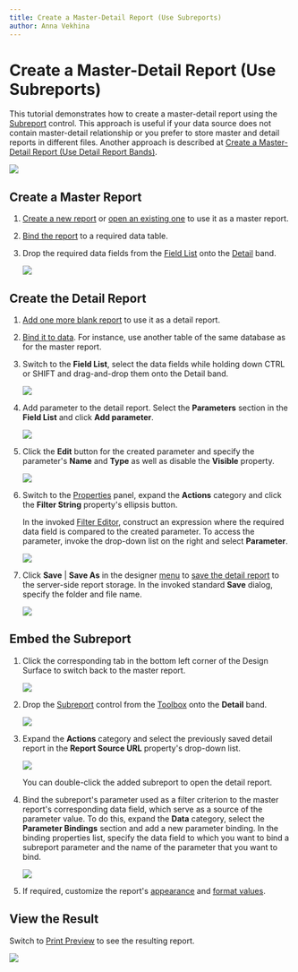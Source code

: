 ```yaml
---
title: Create a Master-Detail Report (Use Subreports)
author: Anna Vekhina
---
```

# Create a Master-Detail Report (Use Subreports)

This tutorial demonstrates how to create a master-detail report using the [Subreport](../use-report-elements/use-basic-report-controls/subreport.md) control. This approach is useful if your data source does not contain master-detail relationship or you prefer to store master and detail reports in different files. Another approach is described at [Create a Master-Detail Report (Use Detail Report Bands)](create-a-master-detail-report-use-detail-report-bands.md).

![](../../../images/eurd-web-master-detail-result.png)

## Create a Master Report

1. [Create a new report](../add-new-reports.md) or [open an existing one](../open-reports.md) to use it as a master report.

2. [Bind the report](../bind-to-data.md) to a required data table.

3. Drop the required data fields from the [Field List](../report-designer-tools/ui-panels/field-list.md) onto the [Detail](../introduction-to-banded-reports.md) band.

    ![](../../../images/eurd-web-master-report-layout.png)

## Create the Detail Report

1. [Add one more blank report](../add-new-reports.md) to use it as a detail report.

2. [Bind it to data](../bind-to-data.md). For instance, use another table of the same database as for the master report. 

3. Switch to the **Field List**, select the data fields while holding down CTRL or SHIFT and drag-and-drop them onto the Detail band.
	
	![](../../../images/eurd-web-detail-report-layout.png)

4. Add parameter to the detail report. Select the **Parameters** section in the **Field List** and click **Add parameter**.
	
	![](../../../images/eurd-web-parameters-add-parameter-via-field-list.png)

5. Click the **Edit** button for the created parameter and specify the parameter's **Name** and **Type** as well as disable the **Visible** property.
	
	![](../../../images/eurd-web-detail-report-parameter-settings.png)

6. Switch to the [Properties](../report-designer-tools/ui-panels/properties-panel.md) panel, expand the **Actions** category and click the **Filter String** property's ellipsis button.
	
	In the invoked [Filter Editor](../report-designer-tools/filter-editor.md), construct an expression where the required data field is compared to the created parameter. To access the parameter, invoke the drop-down list on the right and select **Parameter**.
	
	![](../../../images/eurd-web-detail-report-filter-string.png)

7. Click **Save** | **Save As** in the designer [menu](../report-designer-tools/menu.md) to [save the detail report](../save-reports.md) to the server-side report storage. In the invoked standard **Save** dialog, specify the folder and file name.

	![](../../../images/eurd-web-detail-report-save-dialog.png)



## Embed the Subreport

1. Click the corresponding tab in the bottom left corner of the Design Surface to switch back to the master report.
	
	![](../../../images/eurd-web-master-report-subreport-switch-between-reports.png)

2. Drop the [Subreport](../use-report-elements/use-basic-report-controls/subreport.md) control from the [Toolbox](../report-designer-tools/toolbox.md) onto the **Detail** band.
	
	![](../../../images/eurd-web-master-report-add-subreport.png)

3. Expand the **Actions** category and select the previously saved detail report in the **Report Source URL** property's drop-down list.
	
	![](../../../images/eurd-web-master-report-subreport-report-source-url.png)

	You can double-click the added subreport to open the detail report.
	
4. Bind the subreport's parameter used as a filter criterion to the master report's corresponding data field, which serve as a source of the parameter value. To do this, expand the **Data** category, select the **Parameter Bindings** section and add a new parameter binding.  In the binding properties list, specify the data field to which you want to bind a subreport parameter and the name of the parameter that you want to bind.
	
	![](../../../images/eurd-web-master-report-subreport-parameter-binding.png)
	
5. If required, customize the report's [appearance](../customize-appearance.md) and [format values](../shape-report-data/shape-data-expression-bindings/format-data.md).

## View the Result

Switch to [Print Preview](../preview-print-and-export-reports.md) to see the resulting report.

![](../../../images/eurd-web-master-detail-result.png)